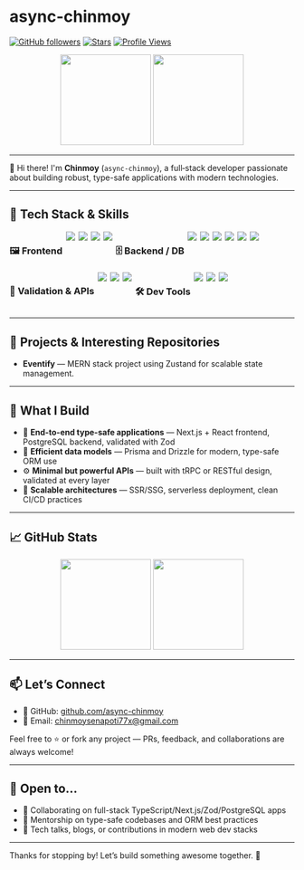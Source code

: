 # async-chinmoy

[![GitHub followers](https://img.shields.io/github/followers/async-chinmoy?style=social)](https://github.com/async-chinmoy)
[![Stars](https://img.shields.io/github/stars/async-chinmoy?style=social)](https://github.com/async-chinmoy?tab=stars)
[![Profile Views](https://komarev.com/ghpvc/?username=async-chinmoy&label=Profile%20views)](https://github.com/async-chinmoy)

<p align="center">
  <img src="https://github-readme-stats.vercel.app/api?username=async-chinmoy&show_icons=true&theme=github_dark" height="160" />
  <img src="https://github-readme-stats.vercel.app/api/top-langs/?username=async-chinmoy&layout=compact&theme=github_dark" height="160" />
</p>


---

👋 Hi there! I'm **Chinmoy** (`async-chinmoy`), a full‑stack developer passionate about building robust, type-safe applications with modern technologies.

---

## 🚀 Tech Stack & Skills

<div align="left" style="display: flex; flex-wrap: wrap; gap: 6px;">

### 🖼️ Frontend  
<img src="https://img.shields.io/badge/Next.js-000?style=for-the-badge&logo=nextdotjs" />
<img src="https://img.shields.io/badge/React-20232A?style=for-the-badge&logo=react&logoColor=61DAFB" />
<img src="https://img.shields.io/badge/TailwindCSS-06B6D4?style=for-the-badge&logo=tailwindcss&logoColor=white" />
<img src="https://img.shields.io/badge/TypeScript-007ACC?style=for-the-badge&logo=typescript&logoColor=white" />

### 🗄️ Backend / DB  
<img src="https://img.shields.io/badge/Node.js-339933?style=for-the-badge&logo=nodedotjs&logoColor=white" />
<img src="https://img.shields.io/badge/Express.js-000000?style=for-the-badge&logo=express&logoColor=white" />
<img src="https://img.shields.io/badge/PostgreSQL-316192?style=for-the-badge&logo=postgresql&logoColor=white" />
<img src="https://img.shields.io/badge/MongoDB-4EA94B?style=for-the-badge&logo=mongodb&logoColor=white" />
<img src="https://img.shields.io/badge/Prisma-2D3748?style=for-the-badge&logo=prisma&logoColor=white" />
<img src="https://img.shields.io/badge/Drizzle ORM-000?style=for-the-badge" />

### 🔐 Validation & APIs  
<img src="https://img.shields.io/badge/Zod-3E3E3E?style=for-the-badge&logo=zod&logoColor=white" />
<img src="https://img.shields.io/badge/tRPC-2596be?style=for-the-badge&logo=trpc&logoColor=white" />
<img src="https://img.shields.io/badge/REST-FF6F61?style=for-the-badge" />

### 🛠️ Dev Tools  
<img src="https://img.shields.io/badge/Git-F05032?style=for-the-badge&logo=git&logoColor=white" />
<img src="https://img.shields.io/badge/Docker-2496ED?style=for-the-badge&logo=docker&logoColor=white" />
<img src="https://img.shields.io/badge/GitHub_Actions-2088FF?style=for-the-badge&logo=githubactions&logoColor=white" />

</div>

---

## 📂 Projects & Interesting Repositories

- **Eventify** — MERN stack project using Zustand for scalable state management.

---

## 💼 What I Build

- 🧱 **End-to-end type-safe applications** — Next.js + React frontend, PostgreSQL backend, validated with Zod
- 🧩 **Efficient data models** — Prisma and Drizzle for modern, type-safe ORM use
- ⚙️ **Minimal but powerful APIs** — built with tRPC or RESTful design, validated at every layer
- 🚀 **Scalable architectures** — SSR/SSG, serverless deployment, clean CI/CD practices

---

## 📈 GitHub Stats

<p align="center">
  <img src="https://github-readme-stats.vercel.app/api?username=async-chinmoy&show_icons=true&theme=github_dark" height="160" />
  <img src="https://github-readme-stats.vercel.app/api/top-langs/?username=async-chinmoy&layout=compact&theme=github_dark" height="160" />
</p>

---

## 📫 Let’s Connect

- 🐙 GitHub: [github.com/async-chinmoy](https://github.com/async-chinmoy)  
- 📧 Email: [chinmoysenapoti77x@gmail.com](mailto:chinmoysenapoti77x@gmail.com)

Feel free to ⭐ or fork any project — PRs, feedback, and collaborations are always welcome!

---

## 🤝 Open to...

- 🤝 Collaborating on full-stack TypeScript/Next.js/Zod/PostgreSQL apps  
- 🧠 Mentorship on type-safe codebases and ORM best practices  
- 🎤 Tech talks, blogs, or contributions in modern web dev stacks

---

Thanks for stopping by! Let’s build something awesome together. 🌟
